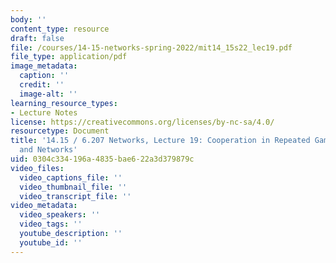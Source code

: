 ```yaml
---
body: ''
content_type: resource
draft: false
file: /courses/14-15-networks-spring-2022/mit14_15s22_lec19.pdf
file_type: application/pdf
image_metadata:
  caption: ''
  credit: ''
  image-alt: ''
learning_resource_types:
- Lecture Notes
license: https://creativecommons.org/licenses/by-nc-sa/4.0/
resourcetype: Document
title: '14.15 / 6.207 Networks, Lecture 19: Cooperation in Repeated Games, Communities,
  and Networks'
uid: 0304c334-196a-4835-bae6-22a3d379879c
video_files:
  video_captions_file: ''
  video_thumbnail_file: ''
  video_transcript_file: ''
video_metadata:
  video_speakers: ''
  video_tags: ''
  youtube_description: ''
  youtube_id: ''
---
```

